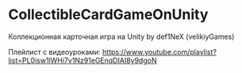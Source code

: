 # CollectibleCardGameOnUnity
Коллекционная карточная игра на Unity by def1NeX (velikiyGames)

Плейлист с видеоуроками: https://www.youtube.com/playlist?list=PL0isw1lWHi7v1Nz91eGEnqDIAI8y9dgoN
